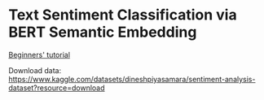 # Text Sentiment Classification via BERT Semantic Embedding

[Beginners' tutorial](https://www.youtube.com/watch?v=lPNiYmPNtOU)

Download data: https://www.kaggle.com/datasets/dineshpiyasamara/sentiment-analysis-dataset?resource=download
